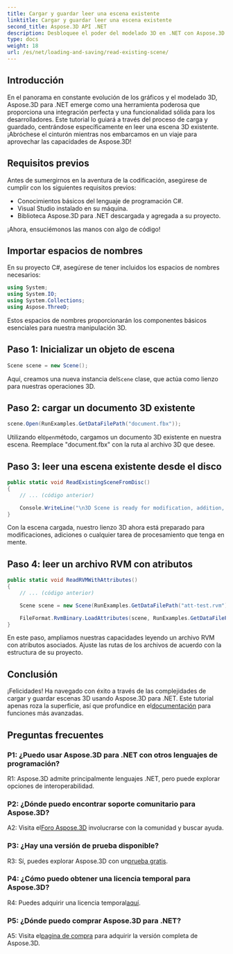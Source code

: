 ```yaml
---
title: Cargar y guardar leer una escena existente
linktitle: Cargar y guardar leer una escena existente
second_title: Aspose.3D API .NET
description: Desbloquee el poder del modelado 3D en .NET con Aspose.3D. Cargue, guarde y manipule escenas sin esfuerzo. Sumérgete en el mundo de posibilidades ilimitadas.
type: docs
weight: 18
url: /es/net/loading-and-saving/read-existing-scene/
---
```

## Introducción

En el panorama en constante evolución de los gráficos y el modelado 3D, Aspose.3D para .NET emerge como una herramienta poderosa que proporciona una integración perfecta y una funcionalidad sólida para los desarrolladores. Este tutorial lo guiará a través del proceso de carga y guardado, centrándose específicamente en leer una escena 3D existente. ¡Abróchese el cinturón mientras nos embarcamos en un viaje para aprovechar las capacidades de Aspose.3D!

## Requisitos previos

Antes de sumergirnos en la aventura de la codificación, asegúrese de cumplir con los siguientes requisitos previos:

- Conocimientos básicos del lenguaje de programación C#.
- Visual Studio instalado en su máquina.
- Biblioteca Aspose.3D para .NET descargada y agregada a su proyecto.

¡Ahora, ensuciémonos las manos con algo de código!

## Importar espacios de nombres

En su proyecto C#, asegúrese de tener incluidos los espacios de nombres necesarios:

```csharp
using System;
using System.IO;
using System.Collections;
using Aspose.ThreeD;
```

Estos espacios de nombres proporcionarán los componentes básicos esenciales para nuestra manipulación 3D.

## Paso 1: Inicializar un objeto de escena

```csharp
Scene scene = new Scene();
```

 Aquí, creamos una nueva instancia del`Scene` clase, que actúa como lienzo para nuestras operaciones 3D.

## Paso 2: cargar un documento 3D existente

```csharp
scene.Open(RunExamples.GetDataFilePath("document.fbx"));
```

 Utilizando el`Open`método, cargamos un documento 3D existente en nuestra escena. Reemplace "document.fbx" con la ruta al archivo 3D que desee.

## Paso 3: leer una escena existente desde el disco

```csharp
public static void ReadExistingSceneFromDisc()
{
    // ... (código anterior)

    Console.WriteLine("\n3D Scene is ready for modification, addition, or processing purposes.");
}
```

Con la escena cargada, nuestro lienzo 3D ahora está preparado para modificaciones, adiciones o cualquier tarea de procesamiento que tenga en mente.

## Paso 4: leer un archivo RVM con atributos

```csharp
public static void ReadRVMWithAttributes()
{
    // ... (código anterior)

    Scene scene = new Scene(RunExamples.GetDataFilePath("att-test.rvm"));

    FileFormat.RvmBinary.LoadAttributes(scene, RunExamples.GetDataFilePath("att-test.att"));
}
```

En este paso, ampliamos nuestras capacidades leyendo un archivo RVM con atributos asociados. Ajuste las rutas de los archivos de acuerdo con la estructura de su proyecto.

## Conclusión

 ¡Felicidades! Ha navegado con éxito a través de las complejidades de cargar y guardar escenas 3D usando Aspose.3D para .NET. Este tutorial apenas roza la superficie, así que profundice en el[documentación](https://reference.aspose.com/3d/net/) para funciones más avanzadas.

## Preguntas frecuentes

### P1: ¿Puedo usar Aspose.3D para .NET con otros lenguajes de programación?

R1: Aspose.3D admite principalmente lenguajes .NET, pero puede explorar opciones de interoperabilidad.

### P2: ¿Dónde puedo encontrar soporte comunitario para Aspose.3D?

 A2: Visita el[Foro Aspose.3D](https://forum.aspose.com/c/3d/18) involucrarse con la comunidad y buscar ayuda.

### P3: ¿Hay una versión de prueba disponible?

R3: Sí, puedes explorar Aspose.3D con un[prueba gratis](https://releases.aspose.com/).

### P4: ¿Cómo puedo obtener una licencia temporal para Aspose.3D?

 R4: Puedes adquirir una licencia temporal[aquí](https://purchase.aspose.com/temporary-license/).

### P5: ¿Dónde puedo comprar Aspose.3D para .NET?

A5: Visita el[pagina de compra](https://purchase.aspose.com/buy) para adquirir la versión completa de Aspose.3D.